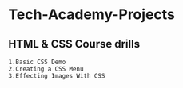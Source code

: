 # Tech-Academy-Projects
## HTML & CSS Course drills
    1.Basic CSS Demo
    2.Creating a CSS Menu
    3.Effecting Images With CSS